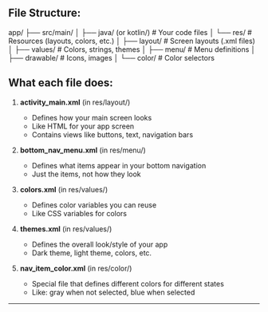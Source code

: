 ## File Structure:
app/
├── src/main/
│   ├── java/ (or kotlin/)           # Your code files
│   └── res/                         # Resources (layouts, colors, etc.)
│       ├── layout/                  # Screen layouts (.xml files)
│       ├── values/                  # Colors, strings, themes
│       ├── menu/                    # Menu definitions
│       ├── drawable/                # Icons, images
│       └── color/                   # Color selectors

## What each file does:

1. **activity_main.xml** (in res/layout/)
    - Defines how your main screen looks
    - Like HTML for your app screen
    - Contains views like buttons, text, navigation bars

2. **bottom_nav_menu.xml** (in res/menu/)
    - Defines what items appear in your bottom navigation
    - Just the items, not how they look

3. **colors.xml** (in res/values/)
    - Defines color variables you can reuse
    - Like CSS variables for colors

4. **themes.xml** (in res/values/)
    - Defines the overall look/style of your app
    - Dark theme, light theme, colors, etc.

5. **nav_item_color.xml** (in res/color/)
    - Special file that defines different colors for different states
    - Like: gray when not selected, blue when selected

---